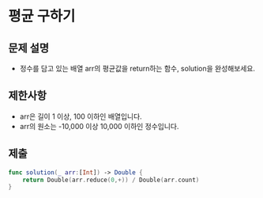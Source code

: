 # 평균 구하기
## 문제 설명
- 정수를 담고 있는 배열 arr의 평균값을 return하는 함수, solution을 완성해보세요.

## 제한사항
- arr은 길이 1 이상, 100 이하인 배열입니다.
- arr의 원소는 -10,000 이상 10,000 이하인 정수입니다.

## 제출

```swift
func solution(_ arr:[Int]) -> Double {
    return Double(arr.reduce(0,+)) / Double(arr.count)
}
```

